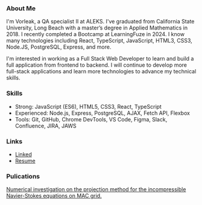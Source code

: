 ### About Me 
I'm Vorleak, a QA specialist II at ALEKS. I've graduated from California State University, Long Beach with a master’s degree in Applied Mathematics in 2018. I recently completed a Bootcamp at LearningFuze in 2024. I know many technologies including React, TypeScript, JavaScript, HTML3, CSS3, Node.JS, PostgreSQL, Express, and more. 

I'm interested in working as a Full Stack Web Developer to learn and build a full application from frontend to backend. I will continue to develop more full-stack applications and learn more technologies to advance my technical skills. 


### Skills 
- Strong: JavaScript (ES6), HTML5, CSS3, React, TypeScript
- Experienced: Node.js, Express, PostgreSQL, AJAX, Fetch API, Flexbox
- Tools: Git, GitHub, Chrome DevTools, VS Code, Figma, Slack, Confluence, JIRA, JAWS


### Links 
- [Linked](https://www.linkedin.com/in/vorleakyek/)
- [Resume](https://flowcv.com/resume/9lsgimu91i)

### Pulications
[Numerical investigation on the projection method for the incompressible Navier-Stokes equations on MAC grid.](https://gradmath.org/wp-content/uploads/2020/10/Vorleak-Yek-GJM-2018.pdf)

<!--
**vorleakyek/vorleakyek** is a ✨ _special_ ✨ repository because its `README.md` (this file) appears on your GitHub profile.

Here are some ideas to get you started:

- 🔭 I’m currently working on ...
- 🌱 I’m currently learning ...
- 👯 I’m looking to collaborate on ...
- 🤔 I’m looking for help with ...
- 💬 Ask me about ...
- 📫 How to reach me: ...
- 😄 Pronouns: ...
- ⚡ Fun fact: ...
-->
